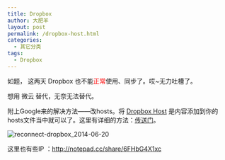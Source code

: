 ```yaml
---
title: Dropbox
author: 大肥羊
layout: post
permalink: /dropbox-host.html
categories:
  - 其它分类
tags:
  - Dropbox
---
```

如题， 这两天 Dropbox 也不能<span style="color: #ff0000;">正常</span>使用、同步了。哎~无力吐槽了。  


  
想用 微云 替代，无奈无法替代。

附上Google来的解决方法——改hosts。将 <a href="https://gist.githubusercontent.com/yannisxu/57ccf373e03c70943b72/raw/50058038dd4e2976d3458ba049dcb0dbcb715ae8/DropboxHost" target="_blank">Dropbox Host</a> 是内容添加到你的hosts文件当中就可以了。这里有详细的方法：<a href="http://yannisxu.me/post/reconnect-dropbox" target="_blank">传送门</a>。

![reconnect-dropbox_2014-06-20][1]

这里也有些IP ：http://notepad.cc/share/6FHbG4X1xc

 [1]: https://cyhour.com/wp-content/uploads/2014/06/reconnect-dropbox_2014-06-20.png